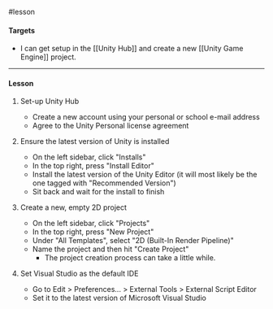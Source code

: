 #lesson 

#### Targets

- I can get setup in the [[Unity Hub]] and create a new [[Unity Game Engine]] project.

---
#### Lesson

1. Set-up Unity Hub
	- Create a new account using your personal or school e-mail address
	- Agree to the Unity Personal license agreement

2. Ensure the latest version of Unity is installed
	- On the left sidebar, click "Installs"
	- In the top right, press "Install Editor"
	- Install the latest version of the Unity Editor (it will most likely be the one tagged with "Recommended Version")
	- Sit back and wait for the install to finish

2. Create a new, empty 2D project
	- On the left sidebar, click "Projects"
	- In the top right, press "New Project"
	- Under "All Templates", select "2D (Built-In Render Pipeline)"
	- Name the project and then hit "Create Project"
		- The project creation process can take a little while.

3. Set Visual Studio as the default IDE
	- Go to Edit > Preferences... > External Tools > External Script Editor
	- Set it to the latest version of Microsoft Visual Studio